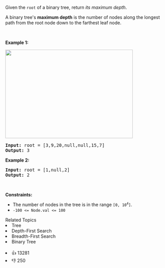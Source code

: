 <p>Given the <code>root</code> of a binary tree, return <em>its maximum depth</em>.</p>

<p>A binary tree's <strong>maximum depth</strong>&nbsp;is the number of nodes along the longest path from the root node down to the farthest leaf node.</p>

<p>&nbsp;</p> 
<p><strong class="example">Example 1:</strong></p> 
<img alt="" src="https://assets.leetcode.com/uploads/2020/11/26/tmp-tree.jpg" style="width: 400px; height: 277px;" /> 
<pre>
<strong>Input:</strong> root = [3,9,20,null,null,15,7]
<strong>Output:</strong> 3
</pre>

<p><strong class="example">Example 2:</strong></p>

<pre>
<strong>Input:</strong> root = [1,null,2]
<strong>Output:</strong> 2
</pre>

<p>&nbsp;</p> 
<p><strong>Constraints:</strong></p>

<ul> 
 <li>The number of nodes in the tree is in the range <code>[0, 10<sup>4</sup>]</code>.</li> 
 <li><code>-100 &lt;= Node.val &lt;= 100</code></li> 
</ul>

<div><div>Related Topics</div><div><li>Tree</li><li>Depth-First Search</li><li>Breadth-First Search</li><li>Binary Tree</li></div></div><br><div><li>👍 13281</li><li>👎 250</li></div>
